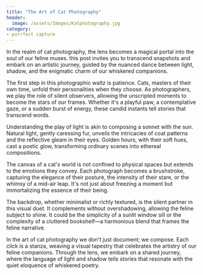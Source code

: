 ```yaml
---
title: "The Art of Cat Photography"
header:
  image: /assets/Images/Katphotography.jpg
category:
- purrfect capture
---
```

In the realm of cat photography, the lens becomes a magical portal into the soul of our feline muses. this post invites you to transcend snapshots and embark on an artistic journey, guided by the nuanced dance between light, shadow, and the enigmatic charm of our whiskered companions.

The first step in this photographic waltz is patience. Cats, masters of their own time, unfold their personalities when they choose. As photographers, we play the role of silent observers, allowing the unscripted moments to become the stars of our frames. Whether it's a playful paw, a contemplative gaze, or a sudden burst of energy, these candid instants tell stories that transcend words.

Understanding the play of light is akin to composing a sonnet with the sun. Natural light, gently caressing fur, unveils the intricacies of coat patterns and the reflective gleam in their eyes. Golden hours, with their soft hues, cast a poetic glow, transforming ordinary scenes into ethereal compositions.

The canvas of a cat's world is not confined to physical spaces but extends to the emotions they convey. Each photograph becomes a brushstroke, capturing the elegance of their posture, the intensity of their stare, or the whimsy of a mid-air leap. It's not just about freezing a moment but immortalizing the essence of their being.

The backdrop, whether minimalist or richly textured, is the silent partner in this visual duet. It complements without overshadowing, allowing the feline subject to shine. It could be the simplicity of a sunlit window sill or the complexity of a cluttered bookshelf—a harmonious blend that frames the feline narrative.

In the art of cat photography we don't just document; we compose. Each click is a stanza, weaving a visual tapestry that celebrates the artistry of our feline companions. Through the lens, we embark on a shared journey, where the language of light and shadow tells stories that resonate with the quiet eloquence of whiskered poetry.
